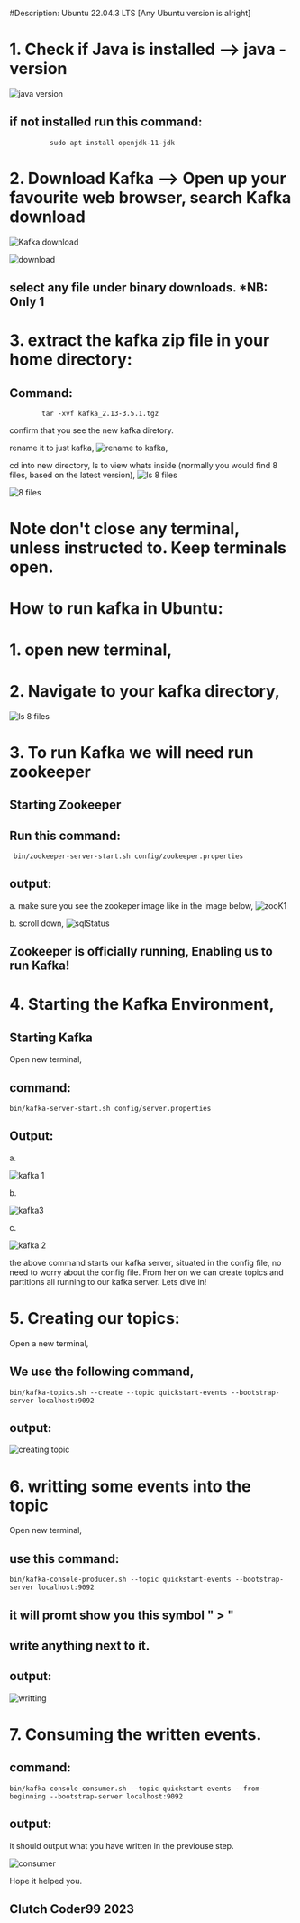 #Description:	Ubuntu 22.04.3 LTS 
[Any Ubuntu version is alright]

# 1. Check if Java is installed --> java -version 

![java version](https://github.com/themaxempire23/Kafka-2.1/assets/83220484/6d47137e-2968-4f4f-a3f9-6a089737d7c5)


## if not installed run this command:
              sudo apt install openjdk-11-jdk

# 2. Download Kafka --> Open up your favourite web browser, search Kafka  download
![Kafka download](https://github.com/themaxempire23/Kafka-2.1/assets/83220484/3ac5a194-6198-4cd3-af6f-045ba3a3e6c4)


![download](https://github.com/themaxempire23/Kafka-2.1/assets/83220484/97589d11-92ce-4bb8-b232-78b0fc241961)

## select any file under binary downloads. *NB: Only 1 


# 3. extract the kafka zip file  in your home directory:
   ## Command:
            tar -xvf kafka_2.13-3.5.1.tgz
  
  confirm that you see the new kafka diretory. 
  
  rename it to just kafka,
![rename to kafka](https://github.com/themaxempire23/Kafka-2.1/assets/83220484/6a6694c0-3117-4d29-a6ea-0910ef17a503),

cd into new directory, ls to view whats inside (normally you would find 8 files, based on the latest version),
![ls 8 files](https://github.com/themaxempire23/Kafka-2.1/assets/83220484/49f95ed3-8f34-45c1-99de-837ec1e0c53f)

![8 files](https://github.com/themaxempire23/Kafka-2.1/assets/83220484/48c1d16f-8bc5-4b0b-a9f5-215db1a6ed32)


# Note don't close any terminal, unless instructed to. Keep terminals open.


# How to run kafka in Ubuntu:

# 1. open new terminal,
# 2. Navigate to your kafka directory,
   ![ls 8 files](https://github.com/themaxempire23/Kafka-2.1/assets/83220484/b2023e0f-e4ca-4cb6-996e-e03da507429a)

# 3. To run Kafka we will need run zookeeper
   
  ## Starting Zookeeper

  ## Run this command:
     bin/zookeeper-server-start.sh config/zookeeper.properties

## output:
a. make sure you see the zookeper image like in the image below,
![zooK1](https://github.com/themaxempire23/Kafka-2.1/assets/83220484/e23d8b8b-f6e7-4f6b-93e7-31a6e775cccb)

b. scroll down, 
![sqlStatus](https://github.com/themaxempire23/Kafka-2.1/assets/83220484/2705396c-bc81-480d-ac14-802bfa134216)

## Zookeeper is officially running, Enabling us to run Kafka!

# 4. Starting the Kafka Environment, 

## Starting Kafka

Open new terminal,
## command:
    bin/kafka-server-start.sh config/server.properties

  ## Output:

   a. 
   
  ![kafka 1](https://github.com/themaxempire23/Kafka-2.1/assets/83220484/e0be51fa-7af3-49bf-9626-f089b1cb55c0)

   b. 
    
   ![kafka3](https://github.com/themaxempire23/Kafka-2.1/assets/83220484/a60e177e-4913-4530-929f-2d171146b612)


   c. 

  ![kafka 2](https://github.com/themaxempire23/Kafka-2.1/assets/83220484/130ec8c5-115e-4292-a82b-e27af4edb7d4)

    
   the above command starts our kafka server, situated in the config file, no need to worry about the config file.
   From her on we can create topics and partitions all running to our kafka server.
   Lets dive in!

# 5. Creating our topics:

Open a new terminal,

## We use the following command,
    bin/kafka-topics.sh --create --topic quickstart-events --bootstrap-server localhost:9092

## output:
![creating topic](https://github.com/themaxempire23/Kafka-2.1/assets/83220484/efe7483e-07b8-4732-8c6a-6cd199266db7)


# 6. writting some events into the topic

Open new terminal,

## use this command:
    bin/kafka-console-producer.sh --topic quickstart-events --bootstrap-server localhost:9092

## it will promt show you this symbol " > "
## write anything next to it.

## output:
![writting](https://github.com/themaxempire23/Kafka-2.1/assets/83220484/a4742ddc-12e1-428e-b25b-b213137784ea)



# 7. Consuming the written events.

## command: 
    bin/kafka-console-consumer.sh --topic quickstart-events --from-beginning --bootstrap-server localhost:9092

## output:
it should output what you have written in the previouse step.

![consumer](https://github.com/themaxempire23/Kafka-2.1/assets/83220484/ed855460-84cc-49b8-b25a-e81df4950115)




Hope it helped you.



## Clutch Coder99                                                                   2023



   
